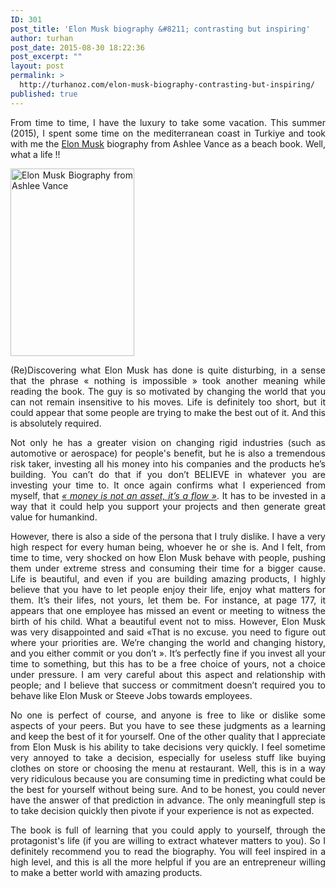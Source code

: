 ```yaml
---
ID: 301
post_title: 'Elon Musk biography &#8211; contrasting but inspiring'
author: turhan
post_date: 2015-08-30 18:22:36
post_excerpt: ""
layout: post
permalink: >
  http://turhanoz.com/elon-musk-biography-contrasting-but-inspiring/
published: true
---
```

<p style="text-align: justify;">
  From time to time, I have the luxury to take some vacation. This summer (2015), I spent some time on the mediterranean coast in Turkiye and took with me the <span style="text-decoration: underline;">Elon Musk</span> biography from Ashlee Vance as a beach book. Well, what a life !!
</p>

<p style="text-align: justify;">
  <a href="http://turhanoz.com/wp-content/uploads/2015/08/ElonMusk.jpg"><img class="size-medium wp-image-302 aligncenter" src="http://turhanoz.com/wp-content/uploads/2015/08/ElonMusk-198x300.jpg" alt="Elon Musk Biography from Ashlee Vance" width="198" height="300" /></a>
</p>

<p style="text-align: justify;">
  (Re)Discovering what Elon Musk has done is quite disturbing, in a sense that the phrase « nothing is impossible » took another meaning while reading the book. The guy is so motivated by changing the world that you can not remain insensitive to his moves. Life is definitely too short, but it could appear that some people are trying to make the best out of it. And this is absolutely required.
</p>

<p style="text-align: justify;">
  Not only he has a greater vision on changing rigid industries (such as automotive or aerospace) for people's benefit, but he is also a tremendous risk taker, investing all his money into his companies and the products he’s building. You can’t do that if you don’t BELIEVE in whatever you are investing your time to. It once again confirms what I experienced from myself, that <em><a href="http://turhanoz.com/entrepreneur-spirit/">« money is not an asset, it’s a flow »</a></em>. It has to be invested in a way that it could help you support your projects and then generate great value for humankind.
</p>

<p style="text-align: justify;">
  However, there is also a side of the persona that I truly dislike. I have a very high respect for every human being, whoever he or she is. And I felt, from time to time, very shocked on how Elon Musk behave with people, pushing them under extreme stress and consuming their time for a bigger cause. Life is beautiful, and even if you are building amazing products, I highly believe that you have to let people enjoy their life, enjoy what matters for them. It’s their lifes, not yours, let them be. For instance, at page 177, it appears that one employee has missed an event or meeting to witness the birth of his child. What a beautiful event not to miss. However, Elon Musk was very disappointed and said «That is no excuse. you need to figure out where your priorities are. We’re changing the world and changing history, and you either commit or you don’t ». It’s perfectly fine if you invest all your time to something, but this has to be a free choice of yours, not a choice under pressure. I am very careful about this aspect and relationship with people; and I believe that success or commitment doesn’t required you to behave like Elon Musk or Steeve Jobs towards employees.
</p>

<p style="text-align: justify;">
  No one is perfect of course, and anyone is free to like or dislike some aspects of your peers. But you have to see these judgments as a learning and keep the best of it for yourself. One of the other quality that I appreciate from Elon Musk is his ability to take decisions very quickly. I feel sometime very annoyed to take a decision, especially for useless stuff like buying clothes on store or choosing the menu at restaurant. Well, this is in a way very ridiculous because you are consuming time in predicting what could be the best for yourself without being sure. And to be honest, you could never have the answer of that prediction in advance. The only meaningfull step is to take decision quickly then pivote if your experience is not as expected.
</p>

<p style="text-align: justify;">
  The book is full of learning that you could apply to yourself, through the protagonist's life (if you are willing to extract whatever matters to you). So I definitely recommend you to read the biography. You will feel inspired in a high level, and this is all the more helpful if you are an entrepreneur willing to make a better world with amazing products.
</p>
